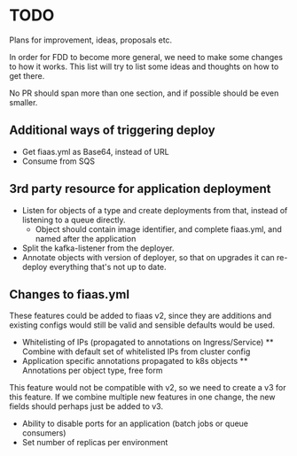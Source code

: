 TODO        
====

Plans for improvement, ideas, proposals etc.

In order for FDD to become more general, we need to make some changes to how it works. This list will try
to list some ideas and thoughts on how to get there.

No PR should span more than one section, and if possible should be even smaller.


Additional ways of triggering deploy
------------------------------------

* Get fiaas.yml as Base64, instead of URL
* Consume from SQS

3rd party resource for application deployment
---------------------------------------------

* Listen for objects of a type and create deployments from that, instead of listening to a queue directly.
    * Object should contain image identifier, and complete fiaas.yml, and named after the application
* Split the kafka-listener from the deployer.
* Annotate objects with version of deployer, so that on upgrades it can re-deploy everything that's not up
to date.

Changes to fiaas.yml
--------------------

These features could be added to fiaas v2, since they are additions and existing configs would still be valid and
sensible defaults would be used.

* Whitelisting of IPs (propagated to annotations on Ingress/Service)
** Combine with default set of whitelisted IPs from cluster config
* Application specific annotations propagated to k8s objects
** Annotations per object type, free form

This feature would not be compatible with v2, so we need to create a v3 for this feature. If we combine multiple new 
features in one change, the new fields should perhaps just be added to v3.

* Ability to disable ports for an application (batch jobs or queue consumers)
* Set number of replicas per environment
